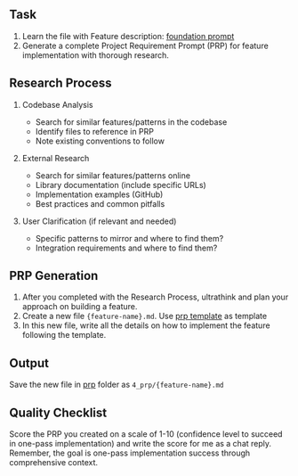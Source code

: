 
## Task

1. Learn the file with Feature description: [foundation prompt](../2_feature_briefs/1_foundation_prompt.md)
2. Generate a complete Project Requirement Prompt (PRP) for feature implementation with thorough research.

## Research Process

1. Codebase Analysis
   - Search for similar features/patterns in the codebase
   - Identify files to reference in PRP
   - Note existing conventions to follow

2. External Research
   - Search for similar features/patterns online
   - Library documentation (include specific URLs)
   - Implementation examples (GitHub)
   - Best practices and common pitfalls

3. User Clarification (if relevant and needed)
   - Specific patterns to mirror and where to find them?
   - Integration requirements and where to find them?

## PRP Generation

1. After you completed with the Research Process, ultrathink and plan your approach on building a feature.
2. Create a new file `{feature-name}.md`. Use [prp template](../4_prp/prp_template.md) as template 
3. In this new file, write all the details on how to implement the feature following the template.

## Output
Save the new file in [prp](../4_prp) folder as `4_prp/{feature-name}.md`

## Quality Checklist
Score the PRP you created on a scale of 1-10 (confidence level to succeed in one-pass implementation) and write the score for me as a chat reply.
Remember, the goal is one-pass implementation success through comprehensive context.